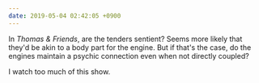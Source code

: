 ```yaml
---
date: 2019-05-04 02:42:05 +0900
---
```

In _Thomas & Friends_, are the tenders sentient? Seems more likely that they'd be akin to a body part for the engine. But if that's the case, do the engines maintain a psychic connection even when not directly coupled?

I watch too much of this show.
